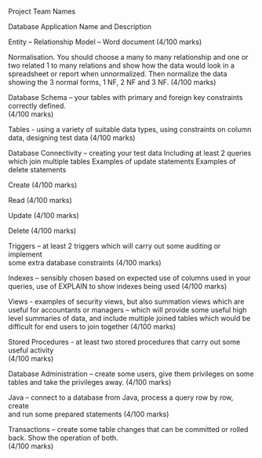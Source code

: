 Project	Team	Names

Database Application	Name	and Description

Entity	– Relationship	Model – Word	document
(4/100 marks)

Normalisation.	 You	should	choose	a	many	to	many	relationship	and	one	or	
two	related	1	to	many	relations	and show	how	the	data	would	look	in	a	
spreadsheet or	report	 when	unnormalized.	Then	normalize	the	data	
showing	the	3	normal	forms,		1	NF,	2	NF	and	3	NF.
		 (4/100 marks)
   
Database	Schema – your	tables	with	primary	and	foreign	key	constraints	
correctly	defined.		
(4/100 marks)

Tables		- using	a variety	of	 suitable	data	types,	using	constraints on	column
data, designing	test	data (4/100 marks)

Database	Connectivity – creating	your	test	data
Including	at	least	2	queries	which	join	multiple	tables
Examples	of	update	statements
Examples	of	delete	statements

Create
(4/100 marks)

Read
(4/100 marks)

Update
(4/100 marks)

Delete
(4/100 marks)

Triggers – at	least	2	triggers	which	will	carry	out	some	auditing	or	implement	
some	extra	database	constraints
(4/100 marks)

Indexes – sensibly	chosen	based	on	expected	use	of	columns	used	in	your	
queries,	use	of	EXPLAIN	to	show	indexes	being	used
(4/100 marks)

Views		- examples	of	security	views,	but	also	summation views	which	are	
useful	for	accountants	or	managers	– which	will	provide	some	useful	high	
level	summaries	of	data,	and	include	multiple	joined	tables	which	would	be	
difficult	for	end	users	to	join	together
(4/100 marks)

Stored	Procedures		- at	least	two	stored	procedures	that	carry	out	some	
useful	activity	
(4/100 marks)

Database	Administration – create	some	users,	give	them	privileges	on	some	
tables and	take	the	privileges	away.
(4/100 marks)

Java	– connect	to	a	database	from	Java,	process	a	query	row	by	row,		create	
and	run	some	prepared	statements
(4/100 marks)

Transactions – create	some	table	changes	that	can	be	committed	or	rolled	
back.	Show	the	operation	of	both.		
(4/100 marks)
